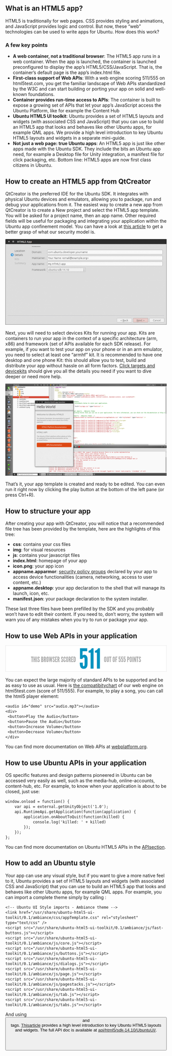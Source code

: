 





## What is an HTML5 app?

HTML5 is traditionally for web pages. CSS provides styling and animations, and
JavaScript provides logic and control. But now, these “web” technologies can
be used to write apps for Ubuntu. How does this work?

### A few key points

  * **A web container, not a traditional browser**: The HTML5 app runs in a web container. When the app is launched, the container is launched preconfigured to display the app’s HTML5/CSS/JavaScript. That is, the container’s default page is the app’s index.html file.
  * **First-class support of Web APIs**: With a web engine scoring 511/555 on html5test.com, you get the familiar landscape of Web APIs standardized by the W3C and can start building or porting your app on solid and well-known foundations.
  * **Container provides run-time access to APIs**: The container is built to expose a growing set of APIs that let your app’s JavaScript access the Ubuntu Platform, like for example the Content Hub
  * **Ubuntu HTML5 UI toolkit**: Ubuntu provides a set of HTML5 layouts and widgets (with associated CSS and JavaScript) that you can use to build an HTML5 app that looks and behaves like other Ubuntu apps, for example QML apps. We provide a high level introduction to key Ubuntu HTML5 layouts and widgets in a separate mini-guide.
  * **Not just a web page: true Ubuntu apps**: An HTML5 app is just like other apps made with the Ubuntu SDK. They include the bits an Ubuntu app need, for example a Desktop file for Unity integration, a manifest file for click packaging, etc. Bottom line: HTML5 apps are now first class citizens in Ubuntu.

## How to create an HTML5 app from QtCreator

QtCreator is the preferred IDE for the Ubuntu SDK. It integrates with physical
Ubuntu devices and emulators, allowing you to package, run and debug your
applications from it. The easiest way to create a new app from QtCreator is to
create a New project and select the HTML5 app template. You will be asked for
a project name, then an app name. Other required fields will be useful for
packaging and integrating your application within the Ubuntu app confinement
model. You can have a look at [this article](/en/phone/platform/guides/app-confinement/) to get a better grasp of what our security model is.

![](../../../../media/80975a18-f9e3-4da4-bafa-529f7f1bbaf9-cms_page_media/108/creating-a-html5-app.png)

Next, you will need to select devices Kits for running your app. Kits are
containers to run your app in the context of a specific architecture (arm,
x86) and framework (set of APIs available for each SDK release). For example,
if you want to test your app on your phone or in an arm emulator, you need to
select at least one “armhf” kit. It is recommended to have one desktop and one
phone Kit: this should allow you to test, build and distribute your app
without hassle on all form factors. [Click targets and devicekits](/en/phone/apps/sdk/tutorials/click-targets-and-device-kits/) should give
you all the details you need if you want to dive deeper or need more help.

![](../../../../media/b295dea4-879a-442e-9d8e-f868bd216323-cms_page_media/108/welcome-html5-app.png)

That’s it, your app template is created and ready to be edited. You can even
run it right now by clicking the play button at the bottom of the left pane
(or press Ctrl+R).

## How to structure your app

After creating your app with QtCreator, you will notice that a recommended
file tree has been provided by the template, here are the highlights of this
tree:

  * **css**: contains your css files
  * **img**: for visual resources
  * **js**: contains your javascript files
  * **index.html**: homepage of your app
  * **icon.png**: your app icon
  * **appname.apparmor**: [security policy groups](/en/publish/security-policy-groups/) declared by your app to access device functionalities (camera, networking, access to user content, etc.)
  * **appname.desktop**: your app declaration to the shell that will manage its launch, icon, etc.
  * **manifest.json**: your package declaration to the system installer.

These last three files have been prefilled by the SDK and you probably won’t
have to edit their content. If you need to, don’t worry, the system will warn
you of any mistakes when you try to run or package your app.

## How to use Web APIs in your application

![](../../../../media/687e78a1-759f-48cd-bb7d-237ecd56aa47-cms_page_media/108/browser-score.png)

You can expect the large majority of standard APIs to be supported and be as
easy to use as usual. Here is [the compatibitychart](http://html5test.com/s/676117241b62d256.html) of our web engine on
html5test.com (score of 511/555). For example, to play a song, you can call
the html5 player element:

    <audio id="demo" src="audio.mp3"></audio>
    <div>
     <button>Play the Audio</button>
     <button>Pause the Audio</button>
     <button>Increase Volume</button>
     <button>Decrease Volume</button>
    </div>

You can find more documentation on Web APIs at
[webplatform.org](https://docs.webplatform.org/wiki/apis).

## How to use Ubuntu APIs in your application

OS specific features and design patterns pioneered in Ubuntu can be accessed
very easily as well, such as the media-hub, online-accounts, content-hub, etc.
For example, to know when your application is about to be closed, just use:

    window.onload = function() {
        var api = external.getUnityObject('1.0');
        api.RuntimeApi.getApplication(function(application) {
            application.onAboutToQuit(function(killed) {
                console.log('killed: ' + killed)
            });
        });
    };

You can find more documentation on Ubuntu HTML5 APIs in the [APIsection](/en/phone/apps/html-5/api/).

## How to add an Ubuntu style

Your app can use any visual style, but if you want to give a more native feel
to it, Ubuntu provides a set of HTML5 layouts and widgets (with associated CSS
and JavaScript) that you can use to build an HTML5 app that looks and behaves
like other Ubuntu apps, for example QML apps. For example, you can import a
complete theme simply by calling :

    <!-- Ubuntu UI Style imports - Ambiance theme -->
    <link href="/usr/share/ubuntu-html5-ui-toolkit/0.1/ambiance/css/appTemplate.css" rel="stylesheet" type="text/css" />
    <script src="/usr/share/ubuntu-html5-ui-toolkit/0.1/ambiance/js/fast-buttons.js"></script>
    <script src="/usr/share/ubuntu-html5-ui-toolkit/0.1/ambiance/js/core.js"></script>
    <script src="/usr/share/ubuntu-html5-ui-toolkit/0.1/ambiance/js/buttons.js"></script>
    <script src="/usr/share/ubuntu-html5-ui-toolkit/0.1/ambiance/js/dialogs.js"></script>
    <script src="/usr/share/ubuntu-html5-ui-toolkit/0.1/ambiance/js/page.js"></script>
    <script src="/usr/share/ubuntu-html5-ui-toolkit/0.1/ambiance/js/pagestacks.js"></script>
    <script src="/usr/share/ubuntu-html5-ui-toolkit/0.1/ambiance/js/tab.js"></script>
    <script src="/usr/share/ubuntu-html5-ui-toolkit/0.1/ambiance/js/tabs.js"></script>

And using <button> and <header> tags. [Thisarticle](/en/phone/apps/html-5/guides/introduction-to-the-html5-ui-toolkit/)
provides a high level introduction to key Ubuntu HTML5 layouts and widgets.
The full API doc is available at [api/html5/sdk-14.10/UbuntuUI/](http://developer.ubuntu.com/api/html5/sdk-14.10/UbuntuUI/).





